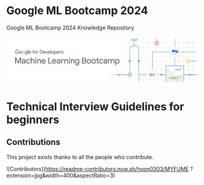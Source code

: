 # Google ML Bootcamp 2024

Google ML Bootcamp 2024 Knowledge Repository

<div align="center">
  <img src="/assets/img/Group.jpg" alt="Group Image" />
</div>

# Technical Interview Guidelines for beginners

## Contributions

This project exists thanks to all the people who contribute.

![Contributors](https://readme-contributors.now.sh/hoon0303/MYFUME
?extension=jpg&width=400&aspectRatio=3)
